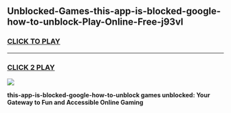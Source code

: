 
## Unblocked-Games-this-app-is-blocked-google-how-to-unblock-Play-Online-Free-j93vl
<h3>
<a href="https://premium76.site?title=this-app-is-blocked-google-how-to-unblock&ref=26A">CLICK TO PLAY</a></h3>
<hr>

<h3>
<a href="https://premium76.site?title=this-app-is-blocked-google-how-to-unblock&ref=26A">CLICK 2 PLAY</a>
  
</h3>

<a href="https://premium76.site?title=this-app-is-blocked-google-how-to-unblock&ref=26A"><img src="https://clearcache.store/games.png"></a>


**this-app-is-blocked-google-how-to-unblock games unblocked: Your Gateway to Fun and Accessible Online Gaming**
